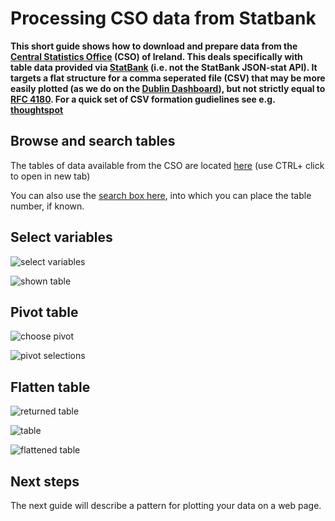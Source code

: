 # Processing CSO data from Statbank

**This short guide shows how to download and prepare data from the [Central Statistics Office](https://www.cso.ie/en/index.html) (CSO) of Ireland. This deals specifically with table data provided via [StatBank](https://statbank.cso.ie/px/pxeirestat/Statire/SelectTable/Omrade0.asp?Planguage=0) (i.e. not the StatBank JSON-stat API). It targets a flat structure for a comma seperated file (CSV) that may be more easily plotted (as we do on the [Dublin Dashboard](http://dublindashboard-beta.azurewebsites.net/)), but not strictly equal to [RFC 4180](https://www.loc.gov/preservation/digital/formats/fdd/fdd000323.shtml). For a quick set of CSV formation gudielines see e.g. [thoughtspot](https://www.thoughtspot.com/6-rules-creating-valid-csv-files)**

## Browse and search tables
The tables of data available from the CSO are located [here](https://statbank.cso.ie/webserviceclient/DatasetListing.aspx) (use CTRL+ click to open in new tab)

You can also use the [search box here](https://statbank.cso.ie/px/pxeirestat/statire/SelectTable/Omrade0.asp?Planguage=0), into which you can place the table number, if known.


## Select variables
![select variables](https://github.com/BuildingCityDashboards/bcd-dd-v2.1/blob/staging/docs/guides/images/Screen%20Shot%202019-11-24%20at%2013.44.39.png)

![shown table](https://github.com/BuildingCityDashboards/bcd-dd-v2.1/blob/staging/docs/guides/images/Screen%20Shot%202019-11-24%20at%2013.45.06.png)

## Pivot table
![choose pivot](https://github.com/BuildingCityDashboards/bcd-dd-v2.1/blob/staging/docs/guides/images/Screen%20Shot%202019-11-24%20at%2013.45.14.png)

![pivot selections](https://github.com/BuildingCityDashboards/bcd-dd-v2.1/blob/staging/docs/guides/images/Screen%20Shot%202019-11-24%20at%2013.45.38.png)

## Flatten table

![returned table](https://github.com/BuildingCityDashboards/bcd-dd-v2.1/blob/staging/docs/guides/images/Screen%20Shot%202019-11-24%20at%2013.47.05.png)

![table](https://github.com/BuildingCityDashboards/bcd-dd-v2.1/blob/staging/docs/guides/images/Screen%20Shot%202019-11-24%20at%2013.47.31.png)

![flattened table](https://github.com/BuildingCityDashboards/bcd-dd-v2.1/blob/staging/docs/guides/images/Screen%20Shot%202019-11-24%20at%2013.48.38.png)

## Next steps
The next guide will describe a pattern for plotting your data on a web page.
